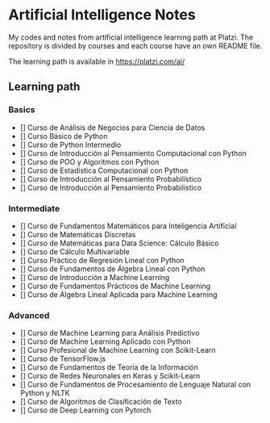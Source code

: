 # Artificial Intelligence Notes
My codes and notes from artificial intelligence learning path at Platzi. The repository is divided by courses and each course have an own README file.

The learning path is available in https://platzi.com/ai/

## Learning path

### Basics

- [] Curso de Análisis de Negocios para Ciencia de Datos
- [] Curso Básico de Python
- [] Curso de Python Intermedio
- [] Curso de Introducción al Pensamiento Computacional con Python
- [] Curso de POO y Algoritmos con Python
- [] Curso de Estadística Computacional con Python
- [] Curso de Introducción al Pensamiento Probabilístico
- [] Curso de Introducción al Pensamiento Probabilístico

### Intermediate
- [] Curso de Fundamentos Matemáticos para Inteligencia Artificial
- [] Curso de Matemáticas Discretas
- [] Curso de Matemáticas para Data Science: Cálculo Básico
- [] Curso de Cálculo Multivariable
- [] Curso Práctico de Regresión Lineal con Python
- [] Curso de Fundamentos de Álgebra Lineal con Python
- [] Curso de Introducción a Machine Learning
- [] Curso de Fundamentos Prácticos de Machine Learning
- [] Curso de Álgebra Lineal Aplicada para Machine Learning

### Advanced
- [] Curso de Machine Learning para Análisis Predictivo
- [] Curso de Machine Learning Aplicado con Python
- [] Curso Profesional de Machine Learning con Scikit-Learn
- [] Curso de TensorFlow.js
- [] Curso de Fundamentos de Teoría de la Información
- [] Curso de Redes Neuronales en Keras y Scikit-Learn
- [] Curso de Fundamentos de Procesamiento de Lenguaje Natural con Python y NLTK
- [] Curso de Algoritmos de Clasificación de Texto
- [] Curso de Deep Learning con Pytorch
